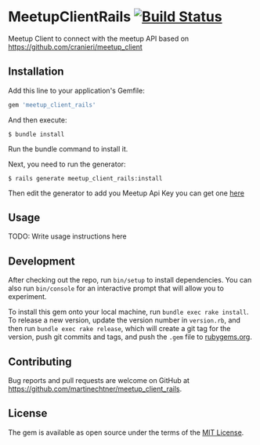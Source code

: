# MeetupClientRails [![Build Status](https://travis-ci.org/martinechtner/meetup_client_rails.svg)](https://travis-ci.org/martinechtner/meetup_client_rails)

Meetup Client to connect with the meetup API based on https://github.com/cranieri/meetup_client

## Installation

Add this line to your application's Gemfile:

```ruby
gem 'meetup_client_rails'
```

And then execute:

```console
$ bundle install
```
Run the bundle command to install it.

Next, you need to run the generator:

```console
$ rails generate meetup_client_rails:install
```

Then edit the generator to add you Meetup Api Key you can get one [here](https://secure.meetup.com/meetup_api/key/) 

## Usage

TODO: Write usage instructions here

## Development

After checking out the repo, run `bin/setup` to install dependencies. You can also run `bin/console` for an interactive prompt that will allow you to experiment.

To install this gem onto your local machine, run `bundle exec rake install`. To release a new version, update the version number in `version.rb`, and then run `bundle exec rake release`, which will create a git tag for the version, push git commits and tags, and push the `.gem` file to [rubygems.org](https://rubygems.org).

## Contributing

Bug reports and pull requests are welcome on GitHub at https://github.com/martinechtner/meetup_client_rails.


## License

The gem is available as open source under the terms of the [MIT License](http://opensource.org/licenses/MIT).

